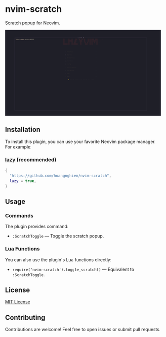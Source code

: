 # nvim-scratch

Scratch popup for Neovim.

![screenshot](Screenshot.png)

## Installation

To install this plugin, you can use your favorite Neovim package manager. For example:

### [lazy](https://github.com/folke/lazy.nvim) (recommended)

```lua
{
  "https://github.com/hoangnghiem/nvim-scratch",
  lazy = true,
}
```

## Usage

### Commands

The plugin provides command:

- `:ScratchToggle` — Toggle the scratch popup.

### Lua Functions

You can also use the plugin's Lua functions directly:

- `require('nvim-scratch').toggle_scratch()` — Equivalent to `:ScratchToggle`.

## License

[MIT License](LICENSE)

## Contributing

Contributions are welcome! Feel free to open issues or submit pull requests.

